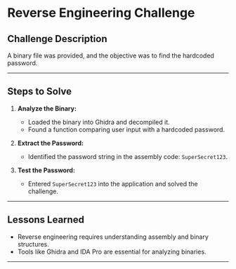 # Reverse Engineering Challenge

## Challenge Description
A binary file was provided, and the objective was to find the hardcoded password.

---

## Steps to Solve
1. **Analyze the Binary:**  
   - Loaded the binary into Ghidra and decompiled it.  
   - Found a function comparing user input with a hardcoded password.

2. **Extract the Password:**  
   - Identified the password string in the assembly code: `SuperSecret123`.

3. **Test the Password:**  
   - Entered `SuperSecret123` into the application and solved the challenge.

---

## Lessons Learned
- Reverse engineering requires understanding assembly and binary structures.
- Tools like Ghidra and IDA Pro are essential for analyzing binaries.

---
